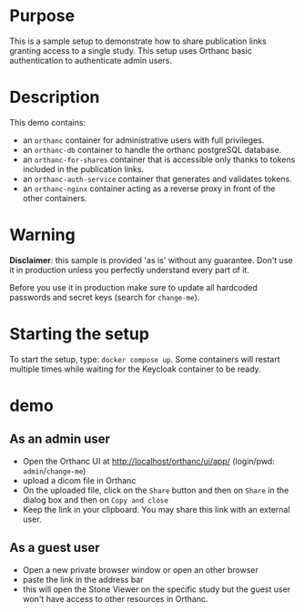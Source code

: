 <!--
SPDX-FileCopyrightText: 2022 - 2023 Orthanc Team SRL <info@orthanc.team>

SPDX-License-Identifier: CC-BY-4.0
-->

# Purpose

This is a sample setup to demonstrate how to share publication links granting access to a single study.
This setup uses Orthanc basic authentication to authenticate admin users.

# Description

This demo contains:

- an `orthanc` container for administrative users with full privileges.
- an `orthanc-db` container to handle the orthanc postgreSQL database.
- an `orthanc-for-shares` container that is accessible only thanks to tokens included in the publication links.
- an `orthanc-auth-service` container that generates and validates tokens.
- an `orthanc-nginx` container acting as a reverse proxy in front of the other containers.

# Warning

**Disclaimer**: this sample is provided 'as is' without any guarantee.  Don't use it in production unless you perfectly understand every part of it.

Before you use it in production make sure to update all hardcoded passwords and secret keys (search for `change-me`).


# Starting the setup

To start the setup, type: `docker compose up`.  Some containers will restart multiple times while waiting for the Keycloak container to be ready.

# demo

## As an admin user

- Open the Orthanc UI at [http://localhost/orthanc/ui/app/](http://localhost/orthanc/ui/app/) (login/pwd: `admin`/`change-me`)
- upload a dicom file in Orthanc
- On the uploaded file, click on the `Share` button and then on `Share` in the dialog box and then on `Copy and close`
- Keep the link in your clipboard.  You may share this link with an external user.

## As a guest user

- Open a new private browser window or open an other browser
- paste the link in the address bar
- this will open the Stone Viewer on the specific study but the guest user won't have access to other resources in Orthanc.
